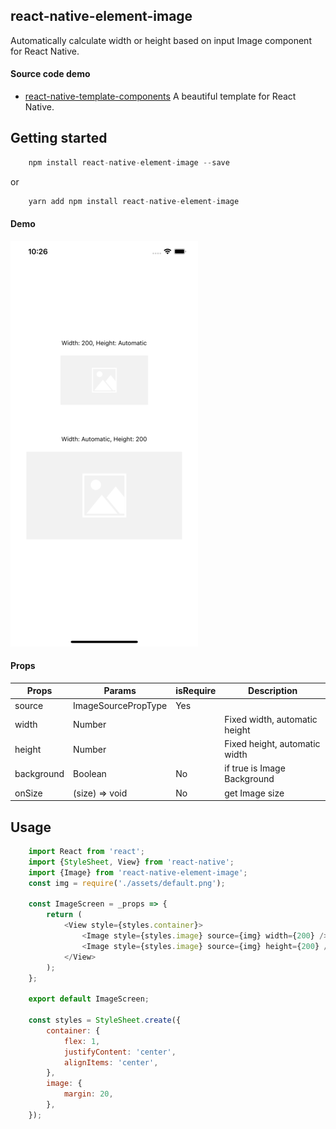 ## react-native-element-image
Automatically calculate width or height based on input Image component for React Native.

#### Source code demo
- [react-native-template-components](https://github.com/hoaphantn7604/react-native-template-components) A beautiful template for React Native.

## Getting started

```js
    npm install react-native-element-image --save
```
or
```js
    yarn add npm install react-native-element-image
```

#### Demo
![](https://github.com/hoaphantn7604/file-upload/blob/master/document/image/demo.png)

#### Props
| Props              | Params               | isRequire | Description                   |
| ------------------ | -------------------- | --------- | ------------------------------|
| source             | ImageSourcePropType  | Yes       |                               |
| width              | Number               |           | Fixed width, automatic height |
| height             | Number               |           | Fixed height, automatic width |
| background         | Boolean              | No        | if true is Image Background   |
| onSize             | (size) => void       | No        | get Image size                |


## Usage
```javascript
    import React from 'react';
    import {StyleSheet, View} from 'react-native';
    import {Image} from 'react-native-element-image';
    const img = require('./assets/default.png');

    const ImageScreen = _props => {
        return (
            <View style={styles.container}>
                <Image style={styles.image} source={img} width={200} />
                <Image style={styles.image} source={img} height={200} />
            </View>
        );
    };

    export default ImageScreen;

    const styles = StyleSheet.create({
        container: {
            flex: 1,
            justifyContent: 'center',
            alignItems: 'center',
        },
        image: {
            margin: 20,
        },
    });
```